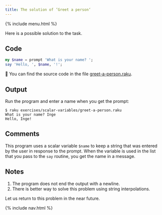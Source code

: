 ```yaml
---
title: The solution of ’Greet a person‘
---
```


{% include menu.html %}

Here is a possible solution to the task.

## Code

```raku
my $name = prompt 'What is your name? ';
say 'Hello, ', $name, '!';
```

🦋 You can find the source code in the file [greet-a-person.raku](https://github.com/ash/raku-course/blob/master/exercises/scalar-variables/greet-a-person.raku).

## Output

Run the program and enter a name when you get the prompt:

    $ raku exercises/scalar-variables/greet-a-person.raku 
    What is your name? Inge
    Hello, Inge!

## Comments

This program uses a scalar variable `$name` to keep a string that was entered by the user in response to the prompt. When the variable is used in the list that you pass to the `say` routine, you get the name in a message.

## Notes

1. The program does not end the output with a newline.
2. There is better way to solve this problem using string interpolations.

Let us return to this problem in the near future.

{% include nav.html %}